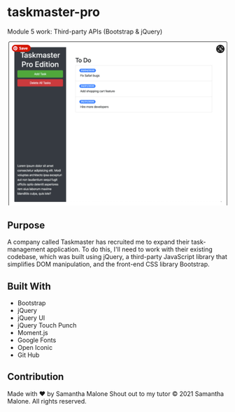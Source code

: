 # taskmaster-pro
Module 5 work: Third-party APIs (Bootstrap &amp; jQuery)

![Image of Task-Master Pro Home](screenshot.png)


## Purpose
A company called Taskmaster has recruited me to expand their task-management application. To do this, I'll need to work with their existing codebase, which was built using jQuery, a third-party JavaScript library that simplifies DOM manipulation, and the front-end CSS library Bootstrap.

## Built With
* Bootstrap
* jQuery
* jQuery UI
* jQuery Touch Punch
* Moment.js
* Google Fonts
* Open Iconic
* Git Hub

## Contribution
Made with ❤️ by Samantha Malone
Shout out to my tutor
© 2021 Samantha Malone. All rights reserved.
